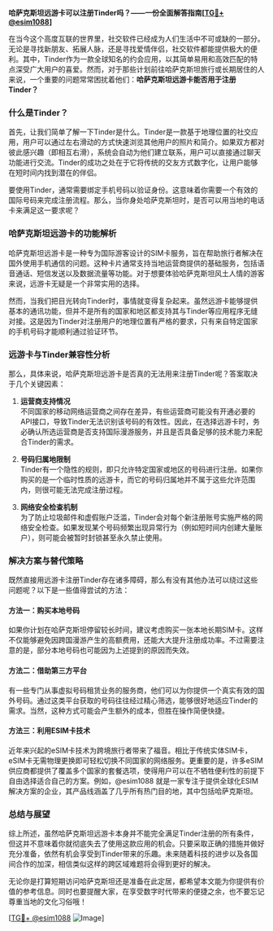**哈萨克斯坦远游卡可以注册Tinder吗？——一份全面解答指南[[TG💪+ @esim1088](https://t.me/s/esim1088)]**

在当今这个高度互联的世界里，社交软件已经成为人们生活中不可或缺的一部分。无论是寻找新朋友、拓展人脉，还是寻找爱情伴侣，社交软件都能提供极大的便利。其中，Tinder作为一款全球知名的约会应用，以其简单易用和高效匹配的特点深受广大用户的喜爱。然而，对于那些计划前往哈萨克斯坦旅行或长期居住的人来说，一个重要的问题常常困扰着他们：**哈萨克斯坦远游卡能否用于注册Tinder？**

### **什么是Tinder？**

首先，让我们简单了解一下Tinder是什么。Tinder是一款基于地理位置的社交应用，用户可以通过左右滑动的方式快速浏览其他用户的照片和简介。如果双方都对彼此感兴趣（即相互右滑），系统会自动为他们建立联系，用户可以直接通过聊天功能进行交流。Tinder的成功之处在于它将传统的交友方式数字化，让用户能够在短时间内找到潜在的伴侣。

要使用Tinder，通常需要绑定手机号码以验证身份。这意味着你需要一个有效的国际号码来完成注册流程。那么，当你身处哈萨克斯坦时，是否可以用当地的电话卡来满足这一要求呢？

### **哈萨克斯坦远游卡的功能解析**

哈萨克斯坦远游卡是一种专为国际游客设计的SIM卡服务，旨在帮助旅行者解决在国外使用手机通信的问题。这种卡片通常支持当地运营商提供的基础服务，包括语音通话、短信发送以及数据流量等功能。对于想要体验哈萨克斯坦风土人情的游客来说，远游卡无疑是一个非常实用的选择。

然而，当我们把目光转向Tinder时，事情就变得复杂起来。虽然远游卡能够提供基本的通讯功能，但并不是所有的国家和地区都支持其与Tinder等应用程序无缝对接。这是因为Tinder对注册用户的地理位置有严格的要求，只有来自特定国家的手机号码才能顺利通过验证环节。

### **远游卡与Tinder兼容性分析**

那么，具体来说，哈萨克斯坦远游卡是否真的无法用来注册Tinder呢？答案取决于几个关键因素：

1. **运营商支持情况**  
   不同国家的移动网络运营商之间存在差异，有些运营商可能没有开通必要的API接口，导致Tinder无法识别该号码的有效性。因此，在选择远游卡时，务必确认所选运营商是否支持国际漫游服务，并且是否具备足够的技术能力来配合Tinder的需求。

2. **号码归属地限制**  
   Tinder有一个隐性的规则，即只允许特定国家或地区的号码进行注册。如果你购买的是一个临时性质的远游卡，而它的号码归属地并不属于这些允许范围内，则很可能无法完成注册过程。

3. **网络安全检查机制**  
   为了防止垃圾邮件和虚假账户泛滥，Tinder会对每个新注册账号实施严格的网络安全检查。如果发现某个号码频繁出现异常行为（例如短时间内创建大量账户），则可能会被暂时封锁甚至永久禁止使用。

### **解决方案与替代策略**

既然直接用远游卡注册Tinder存在诸多障碍，那么有没有其他办法可以绕过这些问题呢？以下是一些值得尝试的方法：

#### **方法一：购买本地号码**
如果你计划在哈萨克斯坦停留较长时间，建议考虑购买一张本地长期SIM卡。这样不仅能够避免因跨国漫游产生的高额费用，还能大大提升注册成功率。不过需要注意的是，部分本地号码也可能因为上述提到的原因而失效。

#### **方法二：借助第三方平台**
有一些专门从事虚拟号码租赁业务的服务商，他们可以为你提供一个真实有效的国外号码。通过这类平台获取的号码往往经过精心筛选，能够很好地适应Tinder的需求。当然，这种方式可能会产生额外的成本，但胜在操作简便快捷。

#### **方法三：利用ESIM卡技术**
近年来兴起的eSIM卡技术为跨境旅行者带来了福音。相比于传统实体SIM卡，eSIM卡无需物理更换即可轻松切换不同国家的网络服务。更重要的是，许多eSIM供应商都提供了覆盖多个国家的套餐选项，使得用户可以在不牺牲便利性的前提下自由选择适合自己的方案。例如，@esim1088 就是一家专注于提供全球化ESIM解决方案的企业，其产品线涵盖了几乎所有热门目的地，其中包括哈萨克斯坦。

### **总结与展望**

综上所述，虽然哈萨克斯坦远游卡本身并不能完全满足Tinder注册的所有条件，但这并不意味着你就彻底失去了使用这款应用的机会。只要采取正确的措施并做好充分准备，依然有机会享受到Tinder带来的乐趣。未来随着科技的进步以及各国间合作的加深，相信类似这样的跨区域难题将会得到更好的解决。

无论你是打算短期访问哈萨克斯坦还是准备在此定居，都希望本文能为你提供有价值的参考信息。同时也要提醒大家，在享受数字时代带来的便捷之余，也不要忘记尊重当地的文化习俗哦！

[[TG💪+ @esim1088](https://t.me/s/esim1088) ![Image](https://i.postimg.cc/4NQfJmqS/Snipaste-2025-05-13-00-14-12.png)]